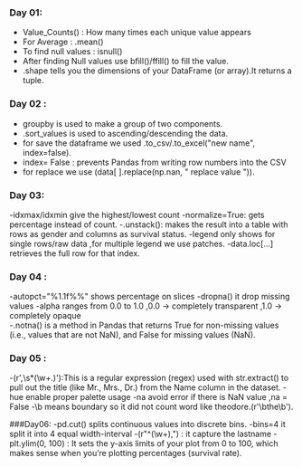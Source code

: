 ### Day 01:
- Value_Counts() : How many times each unique value appears
- For Average : .mean()
- To find null values : isnull() 
- After finding Null values use bfill()/ffill() to fill the value.
- .shape tells you the dimensions of your DataFrame (or array).It returns a tuple.

### Day 02 :
  - groupby is used to make a group of two components.
  - .sort_values is used to ascending/descending the data.
  - for save the dataframe we used .to_csv/.to_excel("new name", index=false).
  - index= False : prevents Pandas from writing row numbers into the CSV
  - for replace we use (data[ ].replace(np.nan, " replace value ")).

### Day 03:
-idxmax/idxmin give the highest/lowest count
-normalize=True: gets percentage instead of count.
-.unstack(): makes the result into a table with rows as gender and columns as survival status.
-legend only shows for single rows/raw data ,for multiple legend we use patches.
-data.loc[...] retrieves the full row for that index.

### Day 04 :
-autopct="%1.1f%%" shows percentage on slices
-dropna() it drop missing values
-alpha ranges from 0.0 to 1.0 ,0.0 → completely transparent ,1.0 → completely opaque  
-.notna() is a method in Pandas that returns True for non-missing values (i.e., values that are not NaN), and False for missing values (NaN).
### Day 05 :
-(r',\s*(\w+\.)'):This is a regular expression (regex) used with str.extract() to pull out the title (like Mr., Mrs., Dr.) from the Name column in the  dataset.
-hue enable proper palette usage
-na avoid error if there is NaN value ,na = False
-\b means boundary so it did not count word like theodore.(r'\bthe\b').

###Day06:
-pd.cut() splits continuous values into discrete bins.
-bins=4 it split it into 4 equal width-interval
-(r"^(\w+),") : it capture the lastname 
-plt.ylim(0, 100) : It sets the y-axis limits of your plot from 0 to 100, which makes sense when you’re plotting percentages (survival rate).
